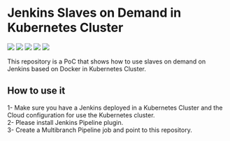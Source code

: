 # Jenkins Slaves on Demand in Kubernetes Cluster

[![](https://img.shields.io/github/license/cn-cicd/jenkins-kubernetes-slaves)](https://github.com/cn-cicd/jenkins-kubernetes-slaves)
[![](https://img.shields.io/github/issues/cn-cicd/jenkins-kubernetes-slaves)](https://github.com/cn-cicd/jenkins-kubernetes-slaves)
[![](https://img.shields.io/github/issues-closed/cn-cicd/jenkins-kubernetes-slaves)](https://github.com/cn-cicd/jenkins-kubernetes-slaves)
[![](https://img.shields.io/github/languages/code-size/cn-cicd/jenkins-kubernetes-slaves)](https://github.com/cn-cicd/jenkins-kubernetes-slaves)
[![](https://img.shields.io/github/repo-size/cn-cicd/jenkins-kubernetes-slaves)](https://github.com/cn-cicd/jenkins-kubernetes-slaves)

This repository is a PoC that shows how to use slaves on demand on Jenkins based on Docker in Kubernetes Cluster.

## How to use it

1- Make sure you have a Jenkins deployed in a Kubernetes Cluster and the Cloud configuration for use the Kubernetes cluster.  
2- Please install Jenkins Pipeline plugin.  
3- Create a Multibranch Pipeline job and point to this repository.  
